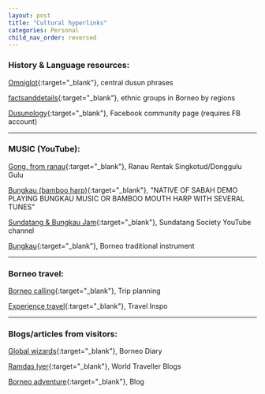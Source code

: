 ```yaml
---
layout: post
title: "Cultural hyperlinks"
categories: Personal
child_nav_order: reversed
---
```


### <span style="color: .text-pink; font-weight: bold;">History & Language resources:</span>

[Omniglot](https://omniglot.com/language/phrases/centraldusun.htm){:target="_blank"}, central dusun phrases 

[factsanddetails](https://factsanddetails.com/indonesia/Minorities_and_Regions/sub6_3f/entry-4015.html){:target="_blank"}, ethnic groups in Borneo by regions

[Dusunology](https://www.facebook.com/sundayak777northborneo){:target="_blank"}, Facebook community page (requires FB account)

______________________________________________________________________________________________________

### <span style="color: .text-pink; font-weight: bold;">MUSIC (YouTube):</span> 
[Gong, from ranau](https://www.youtube.com/watch?v=WRpJagNQeuo){:target="_blank"}, Ranau Rentak Singkotud/Donggulu Gulu

[Bungkau (bamboo harp)](https://www.youtube.com/watch?v=xXzO2KB3_F0){:target="_blank"}, "NATIVE OF SABAH DEMO PLAYING BUNGKAU MUSIC OR BAMBOO MOUTH HARP WITH SEVERAL TUNES"

[Sundatang & Bungkau Jam](https://www.youtube.com/watch?v=MvIztv26ZKs){:target="_blank"}, Sundatang Society YouTube channel

[Bungkau](https://www.youtube.com/watch?v=PjMs-J9vjk0&t=22s){:target="_blank"}, Borneo traditional instrument

______________________________________________________________________________________________________


### <span style="color: .text-pink; font-weight: bold;">Borneo travel:</span> 

[Borneo calling](https://borneocalling.com/){:target="_blank"}, Trip planning

[Experience travel](https://www.experiencetravelgroup.com/blog/borneo/){:target="_blank"}, Travel Inspo

______________________________________________________________________________________________________

### <span style="color: .text-pink; font-weight: bold;">Blogs/articles from visitors:</span> 

[Global wizards](https://theglobalwizards.com/travel-diary-7-we-discover-magical-borneo/){:target="_blank"}, Borneo Diary

[Ramdas Iyer](https://ramdasiyer.travellerspoint.com/132/){:target="_blank"}, World Traveller Blogs

[Borneo adventure](https://borneoadventure.com/blog/){:target="_blank"}, Blog



[Omniglot]: https://omniglot.com/language/phrases/centraldusun.htm
[factsanddetails]: https://factsanddetails.com/indonesia/Minorities_and_Regions/sub6_3f/entry-4015.html
[Dusunology]: https://www.facebook.com/sundayak777northborneo



[Gong, from ranau]: https://www.youtube.com/watch?v=WRpJagNQeuo
[Bungkau (bamboo harp)]:  https://www.youtube.com/watch?v=xXzO2KB3_F0
[Bungkau example 2]: https://www.youtube.com/watch?v=W27fL_lbLR8&t=23s
[Sundatang & Bungkau Jam]: https://www.youtube.com/watch?v=MvIztv26ZKs
[Bungkau]: https://www.youtube.com/watch?v=PjMs-J9vjk0&t=22s

[Experience travel]: https://www.experiencetravelgroup.com/blog/borneo/
[Borneo calling]: https://borneocalling.com/


[Global wizards]: https://theglobalwizards.com/travel-diary-7-we-discover-magical-borneo/
[Ramdas Iyer]: https://ramdasiyer.travellerspoint.com/132/
[Borneo adventure]: https://borneoadventure.com/blog/
